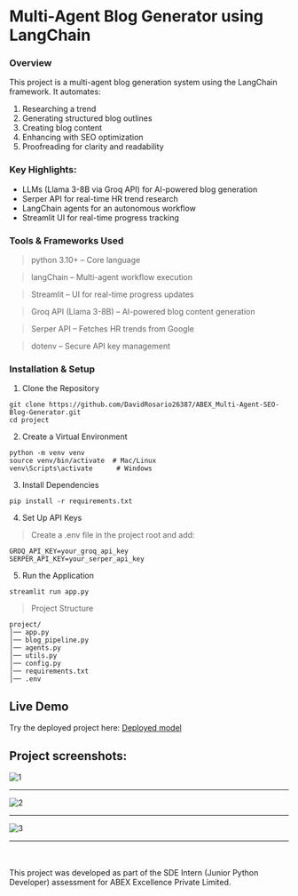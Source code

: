 # Multi-Agent Blog Generator using LangChain

### Overview
This project is a multi-agent blog generation system using the LangChain framework. It automates:
1. Researching a trend
2. Generating structured blog outlines
3. Creating blog content
4. Enhancing with SEO optimization
5. Proofreading for clarity and readability

### Key Highlights:

* LLMs (Llama 3-8B via Groq API) for AI-powered blog generation
* Serper API for real-time HR trend research
* LangChain agents for an autonomous workflow
* Streamlit UI for real-time progress tracking

### Tools & Frameworks Used
> python 3.10+ – Core language

> langChain – Multi-agent workflow execution

> Streamlit – UI for real-time progress updates

> Groq API (Llama 3-8B) – AI-powered blog content generation

> Serper API – Fetches HR trends from Google

> dotenv – Secure API key management

### Installation & Setup
1. Clone the Repository
```
git clone https://github.com/DavidRosario26387/ABEX_Multi-Agent-SEO-Blog-Generator.git
cd project
```
2. Create a Virtual Environment
```
python -m venv venv
source venv/bin/activate  # Mac/Linux
venv\Scripts\activate      # Windows
```
3. Install Dependencies
```
pip install -r requirements.txt
```
4. Set Up API Keys
> Create a .env file in the project root and add:
```
GROQ_API_KEY=your_groq_api_key
SERPER_API_KEY=your_serper_api_key
```
5. Run the Application
```
streamlit run app.py
```

> Project Structure
```
project/
│── app.py               
│── blog_pipeline.py      
│── agents.py            
│── utils.py             
│── config.py             
│── requirements.txt     
│── .env                
```
## Live Demo
Try the deployed project here: [Deployed model](https://davidrosario26387-abex-multi-agent-seo-blog-g-projectapp-b8hrsk.streamlit.app/)

## Project screenshots:
![1](https://github.com/user-attachments/assets/b439ba34-4726-47a4-8967-ad6567c7282e)
<hr>

![2](https://github.com/user-attachments/assets/10f7782a-9a0e-45d5-9c08-e4976993b993)
<hr>

![3](https://github.com/user-attachments/assets/529beb13-dc40-4e83-8210-4ab98a6e9a8c)
<hr>
<br><br>
This project was developed as part of the SDE Intern (Junior Python Developer) assessment for ABEX Excellence Private Limited.
